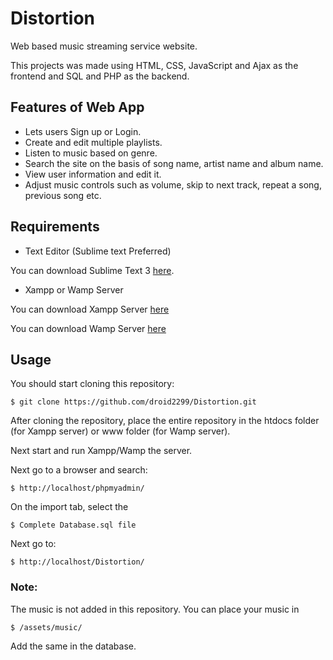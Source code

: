 # Distortion
Web based music streaming service website. 

This projects was made using HTML, CSS, JavaScript and Ajax as the frontend and SQL and PHP as the backend. 

## Features of Web App
- Lets users Sign up or Login.
- Create and edit multiple playlists.
- Listen to music based on genre.
- Search the site on the basis of song name, artist name and album name.
- View user information and edit it.
- Adjust music controls such as volume, skip to next track, repeat a song, previous song etc.

## Requirements

- Text Editor (Sublime text Preferred)

You can download Sublime Text 3 [here](https://www.sublimetext.com/3/).

- Xampp or Wamp Server

You can download Xampp Server [here](https://www.apachefriends.org/download.html)

You can download Wamp Server [here](https://sourceforge.net/projects/wampserver/)

## Usage

You should start cloning this repository:

    $ git clone https://github.com/droid2299/Distortion.git
    
After cloning the repository, place the entire repository in the htdocs folder (for Xampp server) or www folder (for Wamp server). 

Next start and run Xampp/Wamp the server.

Next go to a browser and search:

    $ http://localhost/phpmyadmin/
    
On the import tab, select the 

    $ Complete Database.sql file
    
Next go to:

    $ http://localhost/Distortion/



### Note: 
The music is not added in this repository. You can place your music in 

    $ /assets/music/
    
Add the same in the database.
    
